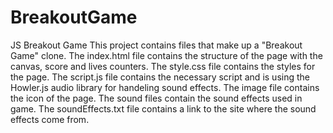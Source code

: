 # BreakoutGame
JS Breakout Game
This project contains files that make up a "Breakout Game" clone.
The index.html file contains the structure of the page with the canvas, score and lives counters.
The style.css file contains the styles for the page.
The script.js file contains the necessary script and is using the Howler.js audio library for handeling sound effects.
The image file contains the icon of the page.
The sound files contain the sound effects used in game.
The soundEffects.txt file contains a link to the site where the sound effects come from.
